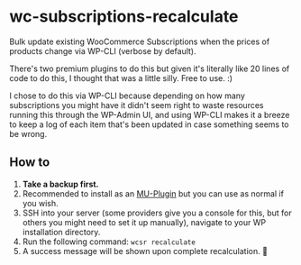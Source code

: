 # wc-subscriptions-recalculate
Bulk update existing WooCommerce Subscriptions when the prices of products change via WP-CLI (verbose by default).

There's two premium plugins to do this but given it's literally like 20 lines of code to do this, I thought that was a little silly. Free to use. :)

I chose to do this via WP-CLI because depending on how many subscriptions you might have it didn't seem right to waste resources running this through the WP-Admin UI, and using WP-CLI makes it a breeze to keep a log of each item that's been updated in case something seems to be wrong.

## How to
1. **Take a backup first.**
2. Recommended to install as an [MU-Plugin](https://developer.wordpress.org/advanced-administration/plugins/mu-plugins/) but you can use as normal if you wish.
3. SSH into your server (some providers give you a console for this, but for others you might need to set it up manually), navigate to your WP installation directory.
4. Run the following command:
    `wcsr recalculate`
5. A success message will be shown upon complete recalculation. 🎉
